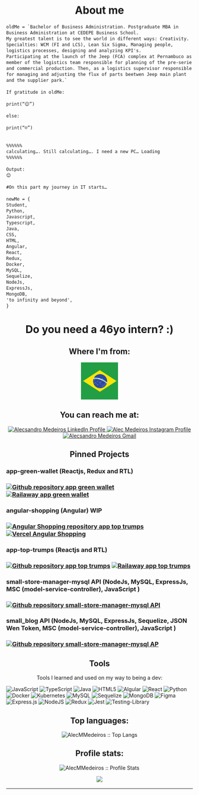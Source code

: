 <h1 align="center">About me</h1>

```golang
oldMe = `Bachelor of Business Administration. Postgraduate MBA in Business Administration at CEDEPE Business School.
My greatest talent is to see the world in different ways: Creativity.
Specialties: WCM (FI and LCS), Lean Six Sigma, Managing people, logistics processes, designing and analyzing KPI's.
Participating at the launch of the Jeep (FCA) complex at Pernambuco as member of the logistics team responsible for planning of the pre-serie and commercial production. Then, as a logistics supervisor responsible for managing and adjusting the flux of parts beetwen Jeep main plant and the supplier park.`

If gratitude in oldMe:

print(“😊”)

else:

print(“☹”)


%%%%%%
calculating…. Still calculating…. I need a new PC… Loading
%%%%%%

Output:
😊

#On this part my journey in IT starts…

newMe = {
Student,
Python,
Javascript,
Typescript,
Java,
CSS,
HTML,
Angular,
React,
Redux,
Docker,
MySQL,
Sequelize,
NodeJs,
ExpressJs,
MongoDB,
'to infinity and beyond',
}
```
<h1 align="center"> Do you need a 46yo intern? :) </h1>

<h2 align="center">Where I'm from: </h2>

<p align="center">
<a href="https://en.wikipedia.org/wiki/Brazil" target="_blank">
  <img align="center" src="https://github.com/lipis/flag-icons/blob/main/flags/1x1/br.svg" alt="Brazilian" width="100">
</a>
</p>
<h2 align="center">You can reach me at: </h2>

<p align="center">

  <a href="https://www.linkedin.com/in/alecsandro-medeiros/" target="_blank">
    <img src="https://img.shields.io/badge/linkedin-%230077B5.svg?style=for-the-badge&logo=linkedin&logoColor=white" alt="Alecsandro Medeiros LinkedIn Profile">
  </a>

  <a href="https://www.instagram.com/alec.medeiros/" target="_blank">
    <img src="https://img.shields.io/badge/Instagram-%23E4405F.svg?style=for-the-badge&logo=Instagram&logoColor=white" alt="Alec Medeiros Instagram Profile">
  </a>

  <a href="mailto=alecsandro.mmedeiros@gmail.com" target="_blank">
    <img src="https://img.shields.io/badge/Gmail-D14836?style=for-the-badge&logo=gmail&logoColor=white" alt="Alecsandro Medeiros Gmail">
  </a>
</p>

<h2 align="center">Pinned Projects</h2>

<h3> app-green-wallet (Reactjs, Redux and RTL)<h3>
  <a href="https://github.com/AlecMMedeiros/app-green-wallet"> <img src="https://img.shields.io/badge/github-%23121011.svg?style=for-the-badge&logo=github&logoColor=white" alt="Github repository app green wallet"></a>
  <a href="https://app-green-wallet-production.up.railway.app/"> <img src="https://img.shields.io/badge/Railway-131415?style=for-the-badge&logo=railway&logoColor=white" alt="Railaway app green wallet"></a>
  
  <h3> angular-shopping (Angular) WIP <h3>
  <a href="https://github.com/AlecMMedeiros/angular-shopping" target="_blank"> <img src="https://img.shields.io/badge/github-%23121011.svg?style=for-the-badge&logo=github&logoColor=white" alt="Angular Shopping repository app top trumps"></a>
  <a href="https://angular-shopping-eight.vercel.app/" target="_blank"> <img src="https://img.shields.io/badge/Vercel-000000?style=for-the-badge&logo=vercel&logoColor=white" alt="Vercel Angular Shopping"></a>

<h3> app-top-trumps (Reactjs and RTL)<h3>
  <a href="https://github.com/AlecMMedeiros/top-trumps" target="_blank"> <img src="https://img.shields.io/badge/github-%23121011.svg?style=for-the-badge&logo=github&logoColor=white" alt="Github repository app top trumps"></a>
  <a href="https://top-trumps-production.up.railway.app/" target="_blank"> <img src="https://img.shields.io/badge/Railway-131415?style=for-the-badge&logo=railway&logoColor=white" alt="Railaway app top trumps"></a>
  
 <h3> small-store-manager-mysql API (NodeJs, MySQL, ExpressJs, MSC (model-service-controller), JavaScript )<h3>
  <a href="https://github.com/AlecMMedeiros/small-store-manager-mysql" target="_blank"> <img src="https://img.shields.io/badge/github-%23121011.svg?style=for-the-badge&logo=github&logoColor=white" alt="Github repository small-store-manager-mysql API"></a>

 <h3> small_blog API (NodeJs, MySQL, ExpressJs, Sequelize, JSON Wen Token, MSC (model-service-controller), JavaScript )<h3>
  <a href="https://github.com/AlecMMedeiros/small_blog_api" target="_blank"> <img src="https://img.shields.io/badge/github-%23121011.svg?style=for-the-badge&logo=github&logoColor=white" alt="Github repository small-store-manager-mysql AP"></a>

<h2 align="center">Tools</h2>

<p align="center">Tools I learned and used on my way to being a dev: </p>

![JavaScript](https://img.shields.io/badge/javascript-%23323330.svg?style=for-the-badge&logo=javascript&logoColor=%23F7DF1E)
![TypeScript](https://img.shields.io/badge/typescript-%23007ACC.svg?style=for-the-badge&logo=typescript&logoColor=white)
![Java](https://img.shields.io/badge/Java-ED8B00?style=for-the-badge&logo=java&logoColor=white)
![HTML5](https://img.shields.io/badge/html5-%23E34F26.svg?style=for-the-badge&logo=html5&logoColor=white)
![Algular](https://img.shields.io/badge/Angular-DD0031?style=for-the-badge&logo=angular&logoColor=white)
![React](https://img.shields.io/badge/react-%2320232a.svg?style=for-the-badge&logo=react&logoColor=%2361DAFB)
![Python](https://img.shields.io/badge/python-3670A0?style=for-the-badge&logo=python&logoColor=ffdd54)
![Docker](https://img.shields.io/badge/docker-%230db7ed.svg?style=for-the-badge&logo=docker&logoColor=white)
![Kubernetes](https://img.shields.io/badge/kubernetes-%23326ce5.svg?style=for-the-badge&logo=kubernetes&logoColor=white)
![MySQL](https://img.shields.io/badge/mysql-%2300f.svg?style=for-the-badge&logo=mysql&logoColor=white)
![Sequelize](https://img.shields.io/badge/Sequelize-52B0E7?style=for-the-badge&logo=Sequelize&logoColor=white)
![MongoDB](https://img.shields.io/badge/MongoDB-%234ea94b.svg?style=for-the-badge&logo=mongodb&logoColor=white)
![Figma](https://img.shields.io/badge/figma-%23F24E1E.svg?style=for-the-badge&logo=figma&logoColor=white)
![Express.js](https://img.shields.io/badge/express.js-%23404d59.svg?style=for-the-badge&logo=express&logoColor=%2361DAFB)
![NodeJS](https://img.shields.io/badge/node.js-6DA55F?style=for-the-badge&logo=node.js&logoColor=white)
![Redux](https://img.shields.io/badge/redux-%23593d88.svg?style=for-the-badge&logo=redux&logoColor=white)
![Jest](https://img.shields.io/badge/-jest-%23C21325?style=for-the-badge&logo=jest&logoColor=white)
![Testing-Library](https://img.shields.io/badge/-TestingLibrary-%23E33332?style=for-the-badge&logo=testing-library&logoColor=white)


<h2 align="center">Top languages:</h2>

<p align="center"><img src="https://github-readme-stats.vercel.app/api/top-langs/?username=AlecMMedeiros&theme=dark&show_icons=true" alt="AlecMMedeiros :: Top Langs" /></p>

<h2 align="center">Profile stats:</h2>

<p align="center"><img src="https://github-readme-stats.vercel.app/api?username=AlecMMedeiros&theme=dark&show_icons=true" alt="AlecMMedeiros :: Profile Stats" /></p>

<p align="center">
  <a href="https://www.linkedin.com/in/alecsandro-medeiros/" target="_blank">
  <img src="http://ForTheBadge.com/images/badges/built-with-love.svg"></p>
  </a>

---



